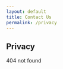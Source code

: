```yaml
---
layout: default
title: Contact Us
permalink: /privacy
---
```


<!-- header title -->
<section class="page-title header-padding" style="background-image:url(assets/pages/news/banner.jpg);background-size:cover"><div class="container">
	<div class="row">
		<div class="col-lg-6">
			<h2 class="text-capitalize mb-2 text-lg text-white">Privacy</h2>
			</div>
		</div>
	</div>
</section>

404 not found